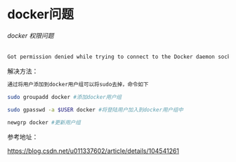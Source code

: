 # docker问题

###### docker 权限问题

```bash
Got permission denied while trying to connect to the Docker daemon socket at unix:///var/run/docker.sock: Get http://%2Fvar%2Frun%2Fdocker.sock/v1.24/containers/json: dial unix /var/run/docker.sock: connect: permission denied
```

解决方法：

```bash
通过将用户添加到docker用户组可以将sudo去掉，命令如下

sudo groupadd docker #添加docker用户组

sudo gpasswd -a $USER docker #将登陆用户加入到docker用户组中

newgrp docker #更新用户组
```

参考地址：

https://blog.csdn.net/u011337602/article/details/104541261

